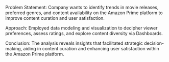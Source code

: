Problem Statement: Company wants to identify trends in movie releases, preferred genres, and content availability on the Amazon Prime platform to improve content curation and user satisfaction.

Approach: Employed data modeling and visualization to decipher viewer preferences, assess ratings, and explore content diversity via Dashboards.

Conclusion: The analysis reveals insights that facilitated strategic decision-making, aiding in content curation and enhancing user satisfaction within the Amazon Prime platform.
